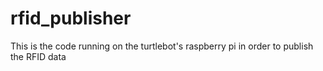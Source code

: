 # rfid_publisher

This is the code running on the turtlebot's raspberry pi in order to publish the RFID data
